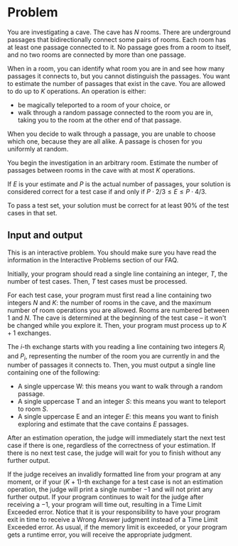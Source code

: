 # Problem

You are investigating a cave. The cave has $N$ rooms. There are underground passages that bidirectionally connect some pairs of rooms. Each room has at least one passage connected to it. No passage goes from a room to itself, and no two rooms are connected by more than one passage.

When in a room, you can identify what room you are in and see how many passages it connects to, but you cannot distinguish the passages. You want to estimate the number of passages that exist in the cave. You are allowed to do up to $K$ operations. An operation is either:

- be magically teleported to a room of your choice, or
- walk through a random passage connected to the room you are in, taking you to the room at the other end of that passage.

When you decide to walk through a passage, you are unable to choose which one, because they are all alike. A passage is chosen for you uniformly at random.

You begin the investigation in an arbitrary room. Estimate the number of passages between rooms in the cave with at most $K$ operations.

If $E$ is your estimate and $P$ is the actual number of passages, your solution is considered correct for a test case if and only if $P⋅2/3≤E≤P⋅4/3$.

To pass a test set, your solution must be correct for at least $90\%$ of the test cases in that set.

## Input and output

This is an interactive problem. You should make sure you have read the information in the Interactive Problems section of our FAQ.

Initially, your program should read a single line containing an integer, $T$, the number of test cases. Then, $T$ test cases must be processed.

For each test case, your program must first read a line containing two integers $N$ and $K$: the number of rooms in the cave, and the maximum number of room operations you are allowed. Rooms are numbered between $1$ and $N$. The cave is determined at the beginning of the test case – it won't be changed while you explore it. Then, your program must process up to $K+1$ exchanges.

The $i$-th exchange starts with you reading a line containing two integers $R_i$ and $P_i$, representing the number of the room you are currently in and the number of passages it connects to. Then, you must output a single line containing one of the following:

- A single uppercase W: this means you want to walk through a random passage.
- A single uppercase T and an integer $S$: this means you want to teleport to room $S$.
- A single uppercase E and an integer $E$: this means you want to finish exploring and estimate that the cave contains $E$ passages.

After an estimation operation, the judge will immediately start the next test case if there is one, regardless of the correctness of your estimation. If there is no next test case, the judge will wait for you to finish without any further output.

If the judge receives an invalidly formatted line from your program at any moment, or if your $(K+1)$-th exchange for a test case is not an estimation operation, the judge will print a single number $−1$ and will not print any further output. If your program continues to wait for the judge after receiving a $−1$, your program will time out, resulting in a Time Limit Exceeded error. Notice that it is your responsibility to have your program exit in time to receive a Wrong Answer judgment instead of a Time Limit Exceeded error. As usual, if the memory limit is exceeded, or your program gets a runtime error, you will receive the appropriate judgment.
